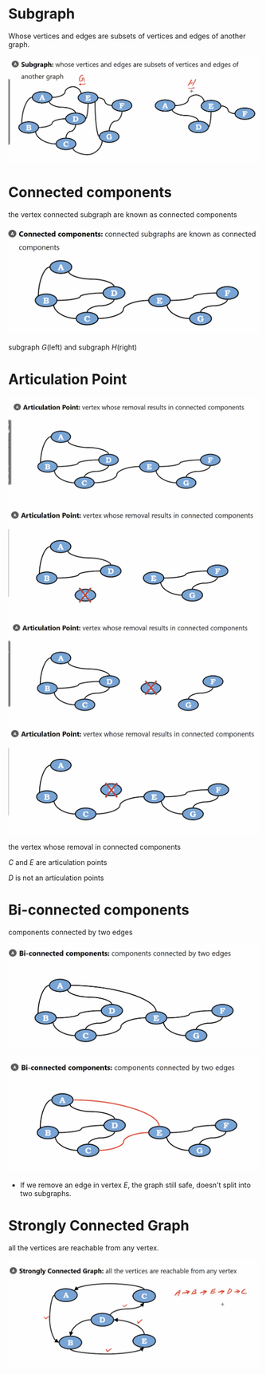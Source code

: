 # Subgraph

Whose vertices and edges are subsets of vertices and edges of another graph.

<img src='../assets/238_1.png'></img>

# Connected components

the vertex connected subgraph are known as connected components

<img src='../assets/238_2.png'></img>

subgraph $G$(left) and subgraph $H$(right)

# Articulation Point

<img src='../assets/238_3.png'></img>
<img src='../assets/238_4.png'></img>
<img src='../assets/238_5.png'></img>
<img src='../assets/238_6.png'></img>

the vertex whose removal in connected components

$C$ and $E$ are articulation points

$D$ is not an articulation points

# Bi-connected components

components connected by two edges

<img src='../assets/238_7.png'></img>

<img src='../assets/238_8.png'></img>

* If we remove an edge in vertex $E$, the graph still safe, doesn't split into two subgraphs.

# Strongly Connected Graph

all the vertices are reachable from any vertex.

<img src='../assets/238_9.png'></img>

